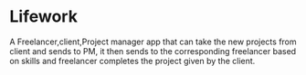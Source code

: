 # Lifework
A Freelancer,client,Project manager app that can take the new projects from client and sends to PM, it then sends to the corresponding freelancer  based on skills and freelancer completes the project given by the client.
